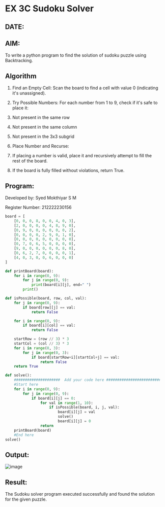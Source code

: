 # EX 3C Sudoku Solver
## DATE:
## AIM:
To write a python program to find the solution of sudoku puzzle using Backtracking.


## Algorithm
1. Find an Empty Cell: Scan the board to find a cell with value 0 (indicating it's unassigned).

2. Try Possible Numbers: For each number from 1 to 9, check if it's safe to place it:

3. Not present in the same row

4. Not present in the same column

5. Not present in the 3x3 subgrid

6. Place Number and Recurse:

7. If placing a number is valid, place it and recursively attempt to fill the rest of the board.

8. If the board is fully filled without violations, return True.



## Program:
Developed by:  Syed Mokthiyar S M

Register Number:  212222230156


```python
board = [
    [0, 0, 0, 8, 0, 0, 4, 0, 3],
    [2, 0, 0, 0, 0, 4, 8, 9, 0],
    [0, 9, 0, 0, 0, 0, 0, 0, 2],
    [0, 0, 0, 0, 2, 9, 0, 1, 0],
    [0, 0, 0, 0, 0, 0, 0, 0, 0],
    [0, 7, 0, 6, 5, 0, 0, 0, 0],
    [9, 0, 0, 0, 0, 0, 0, 8, 0],
    [0, 6, 2, 7, 0, 0, 0, 0, 1],
    [4, 0, 3, 0, 0, 6, 0, 0, 0]
]

def printBoard(board):
    for i in range(0, 9):
        for j in range(0, 9):
            print(board[i][j], end=" ")
        print()

def isPossible(board, row, col, val):
    for j in range(0, 9):
        if board[row][j] == val:
            return False

    for i in range(0, 9):
        if board[i][col] == val:
            return False

    startRow = (row // 3) * 3
    startCol = (col // 3) * 3
    for i in range(0, 3):
        for j in range(0, 3):
            if board[startRow+i][startCol+j] == val:
                return False
    return True

def solve():
    #####################  Add your code here #########################
    #Start here
    for i in range(0, 9):
        for j in range(0, 9):
            if board[i][j] == 0:
                for val in range(1, 10):
                    if isPossible(board, i, j, val):
                        board[i][j] = val
                        solve()
                        board[i][j] = 0
                return
    printBoard(board)
    #End here
solve()

```

## Output:
![image](https://github.com/user-attachments/assets/7867ffb1-90b6-49dc-bfec-cd496607e99b)


## Result:
The Sudoku solver program executed successfully and found the solution for the given puzzle.
